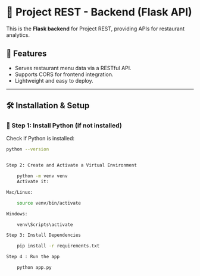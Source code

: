# 🚀 Project REST - Backend (Flask API)

This is the **Flask backend** for Project REST, providing APIs for restaurant analytics.

## 📌 Features
- Serves restaurant menu data via a RESTful API.
- Supports CORS for frontend integration.
- Lightweight and easy to deploy.

---

## **🛠 Installation & Setup**
### **🔹 Step 1: Install Python (if not installed)**
Check if Python is installed:
```bash
python --version


Step 2: Create and Activate a Virtual Environment

    python -m venv venv
    Activate it:

Mac/Linux:

    source venv/bin/activate

Windows:

    venv\Scripts\activate

Step 3: Install Dependencies

    pip install -r requirements.txt

Step 4 : Run the app

    python app.py